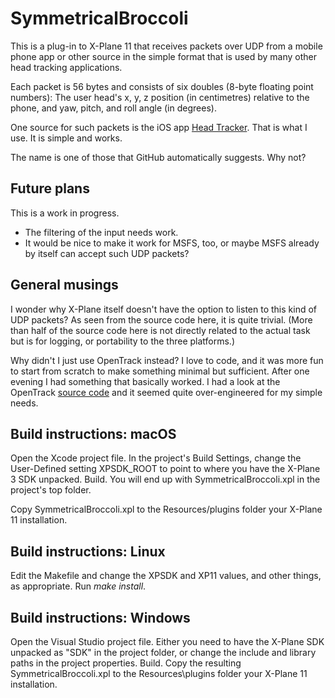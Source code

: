 # SymmetricalBroccoli

This is a plug-in to X-Plane 11 that receives packets over UDP from a
mobile phone app or other source in the simple format that is used by
many other head tracking applications.

Each packet is 56 bytes and consists of six doubles (8-byte floating
point numbers): The user head's x, y, z position (in centimetres)
relative to the phone, and yaw, pitch, and roll angle (in degrees).

One source for such packets is the iOS app [Head
Tracker](https://apps.apple.com/us/app/head-tracker/id1527710071).
That is what I use. It is simple and works.

The name is one of those that GitHub automatically suggests. Why not?

Future plans
------------

This is a work in progress.

* The filtering of the input needs work.
* It would be nice to make it work for MSFS, too, or maybe MSFS
  already by itself can accept such UDP packets?

General musings
---------------

I wonder why X-Plane itself doesn't have the option to listen to this
kind of UDP packets? As seen from the source code here, it is quite
trivial. (More than half of the source code here is not directly
related to the actual task but is for logging, or portability to the
three platforms.)

Why didn't I just use OpenTrack instead? I love to code, and it was
more fun to start from scratch to make something minimal but
sufficient. After one evening I had something that basically worked. I
had a look at the OpenTrack [source
code](https://github.com/opentrack/opentrack.git) and it seemed quite
over-engineered for my simple needs.

Build instructions: macOS
-------------------------

Open the Xcode project file. In the project's Build Settings, change
the User-Defined setting XPSDK_ROOT to point to where you have the
X-Plane 3 SDK unpacked. Build. You will end up with
SymmetricalBroccoli.xpl in the project's top folder.

Copy SymmetricalBroccoli.xpl to the Resources/plugins folder your
X-Plane 11 installation.

Build instructions: Linux
-------------------------

Edit the Makefile and change the XPSDK and XP11 values, and other
things, as appropriate. Run _make install_.

Build instructions: Windows
---------------------------

Open the Visual Studio project file. Either you need to have the
X-Plane SDK unpacked as "SDK" in the project folder, or change the
include and library paths in the project properties. Build. Copy the
resulting SymmetricalBroccoli.xpl to the Resources\plugins folder your
X-Plane 11 installation.
